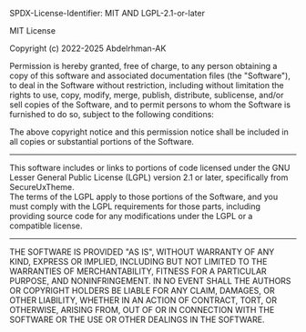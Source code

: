 SPDX-License-Identifier: MIT AND LGPL-2.1-or-later

MIT License

Copyright (c) 2022-2025 Abdelrhman-AK

Permission is hereby granted, free of charge, to any person obtaining a copy
of this software and associated documentation files (the "Software"), to deal
in the Software without restriction, including without limitation the rights
to use, copy, modify, merge, publish, distribute, sublicense, and/or sell
copies of the Software, and to permit persons to whom the Software is
furnished to do so, subject to the following conditions:

The above copyright notice and this permission notice shall be included in all
copies or substantial portions of the Software.

---

This software includes or links to portions of code licensed under the GNU Lesser General Public License (LGPL) version 2.1 or later, specifically from SecureUxTheme.  
The terms of the LGPL apply to those portions of the Software, and you must comply with the LGPL requirements for those parts, including providing source code for any modifications under the LGPL or a compatible license.

---

THE SOFTWARE IS PROVIDED "AS IS", WITHOUT WARRANTY OF ANY KIND, EXPRESS OR
IMPLIED, INCLUDING BUT NOT LIMITED TO THE WARRANTIES OF MERCHANTABILITY,
FITNESS FOR A PARTICULAR PURPOSE, AND NONINFRINGEMENT. IN NO EVENT SHALL THE
AUTHORS OR COPYRIGHT HOLDERS BE LIABLE FOR ANY CLAIM, DAMAGES, OR OTHER
LIABILITY, WHETHER IN AN ACTION OF CONTRACT, TORT, OR OTHERWISE, ARISING FROM,
OUT OF OR IN CONNECTION WITH THE SOFTWARE OR THE USE OR OTHER DEALINGS IN THE
SOFTWARE.
